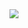 <img src = "https://st.depositphotos.com/1007566/3204/v/600/depositphotos_32042851-stock-illustration-work-in-progress.jpg" >
